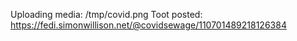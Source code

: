Uploading media: /tmp/covid.png
Toot posted: https://fedi.simonwillison.net/@covidsewage/110701489218126384
